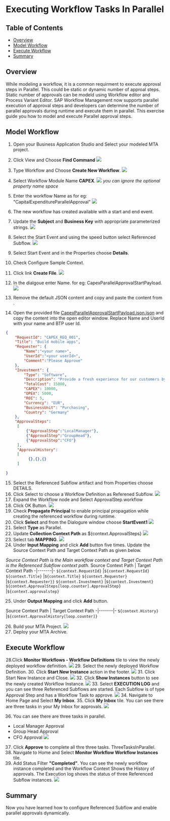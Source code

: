 # Executing Workflow Tasks In Parallel
## Table of Contents

   -  [Overview](#overview)
   - [Model Workflow](#workflow)
   - [Execute Workflow](#excute)
   - [Summary](#summary)
   
## Overview<a name="overview"></a>
While modeling a workflow, it is a common requirment to execute approval steps in Parallel. This could be static or dynamic number of approal steps. Static number of approvals can be modeld using Workflow editor  and Process Variant Editor. SAP Workflow Management now supports parallel execution of approval steps and developers can determine the number of parallel approvals during runtime and execute them in parallel. This exercise guide you how to model and execute Parallel approval steps.
## Model Workflow<a name="workflow"></a>
1. Open your Business Application Studio and Select your modeled MTA project.
2. Click View and Choose **Find Command**
![](images/FindCommand.png)
3. Type Workflow and Choose **Create New Workflow**.
![](images/SelectWorkflow.png)
3. Select  Workflow Module Name **CAPEX**.
![](images/SelectWorkflowModule.png)
*you can ignore the optional property name space*
4. Enter the workflow Name as for eg: "CapitalExpenditureParallelApproval"
 ![](images/WorkflowName.png)
 
5. The new workflow has created available with a start and end event.
6. Update the **Subject** and **Business Key** with appropriate parameterized strings.
![](images/WorkflowProperties.png)
7. Select the Start Event and using the speed button select Referenced Subflow.
![](images/SelectReferenceSubflow.png)
8. Select Start Event and in the Properties choose **Details**.
9. Check  Configure Sample Context.
10. Click link **Create File**.
![](images/StartPayload.png)
11. In the dialgoue enter Name. for eg: CapexParallelApprovalStartPayload.
![](images/CreateNewFile.png)
12. Remove the default JSON content and copy and paste the content from .
13. Open the provided file [CapexParallelApprovalStartPayload.json.json](files/CapexParallelApprovalStartPayload.json.json) and copy the content into the open editor window. Replace Name and UserId with your name and BTP user Id.
```json
{
    "RequestId": "CAPEX_REQ_001",
    "Title": "Build mobile apps",
    "Requester": {
        "Name":"<your name>",
        "UserId":"<your userId>",
        "Comment":"Please Approve"
    },
    "Investment": {
        "Type": "Software",
        "Description": "Provide a fresh experience for our customers by providing new apps for our services",
        "TotalCost": 15000,
        "CAPEX": 10000,
        "OPEX": 5000,
        "ROI": 5,
        "Currency": "EUR",
        "BusinessUnit": "Purchasing",
        "Country": "Germany"
    },
    "ApprovalSteps":
     [
         {"ApprovalStep":"LocalManager"},
         {"ApprovalStep":"GroupHead"},
         {"ApprovalStep":"CFO"}
     ],
     "ApprovalHistory":
     [
          {},{},{}
     ]
   
}
```
15. Select the Referenced Subflow artifact and from Properties choose  DETAILS.
16. Click Select to choose a Workflow Definition as Referened Subflow.
    ![](images/SelectSubflow.png)
17. Expand the Workflow node and Select ApprovalStep.workflow
18. Click OK Button.
![](images/SelecRefSubflow.png)
19. Check **Propagate Principal** to enable principal propagation while creating the referenced workflow during runtime.
20. Click **Select** and from the Dialogure window choose **StartEvent1**
![](images/SelectFlowElement.png)
20. Select **Type** as Parallel.
21. Update **Collection Context Path** as ${context.ApprovalSteps}
![](images/ParallelLooping.png)
22. Select tab **MAPPING**.
![](images/Mapping.png)
23. Under **Input Mapping** and click **Add** button five times.
Update the Source Context Path and Target Context Path as given below.

*Source Context Path is the Main workflow context and Target Context Path is the Referenced Subflow context path*.
Source Context Path | Target Context Path
   -|-------|-
   `${context.RequestId}` |`${context.RequestId}`
   `${context.Title}` |`${context.Title}`
   `${context.Requester}` |`${context.Requester}}`
   `${context.Investment}` |`${context.Investment}`
   `${context.ApprovalSteps[loop.counter].ApprovalStep}` |`${context.approvalstep}`

25. Under **Output Mapping** and click **Add** button.

Source Context Path | Target Context Path
   -|-------|-
   `${context.History}` |`${context.ApprovalHistory[loop.counter]}`

   26. Build your MTA Project.
   ![](images/BuildMTA.png)
   27. Deploy your MTA Archive.
   ## Execute Workflow<a name="execute"></a>
   28.Click **Monitor Workflows - Workflow Definitions** tile to view the newly deployed workflow definition.
   ![](images/MonitorWorkflowDefinition.png)
   29. Select the newly deployed Workflow Definition.
   30. Click **Start New Instance** action in the footer.
 ![](images/SelectWorkflowDefinition.png)
   31. Click Start New Instance and Close.
    ![](images/ParallelWorkflowStartPayload.png)
   32. Click **Show Instances** button to see the newly created Workflow Instance.
     ![](images/ParallelShowInstances.png)
   33. Select **EXECUTION LOG** and you can see three Referenced Subflows are started. Each Subflow is of type Approval Step and has a Workflow Task to approve.
     ![](images/ParallelWorkflowInstance.png)
  34. Navigate to Home Page and Select **My Inbox**.
  35. Click **My Inbox** tile.
  You can see there are three tasks in your My Inbox for approvals.
    ![](images/MyInboxParallelApprovals.png)

36. You can see there are three tasks in parallel.
- Local Manager Approval
- Group Head Approval
- CFO Approval
  ![](images/ThreeTasksInParallel.png)

37. Click **Approve** to complete  all thre three tasks.
ThreeTasksInParallel.
38. Navigate to Home and Select **Monitor Workflow Workflow Instances** tile.
39. Add Status Filter **"Completed"**.
You can see the newly workflow instance completed and the Workflow Context Shows the History of approvals. The Execution log shows the status of three Referenced Subflow instances.
  ![](images/CompletedInstance.png)
 ## Summary<a name="summary"></a>
 Now you have learned how to configure Referenced Subflow and enable parallel approvals dynamically.